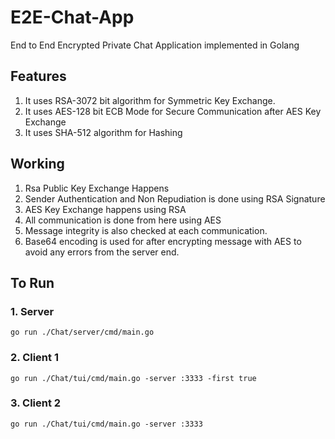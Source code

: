 # E2E-Chat-App
End to End Encrypted Private Chat Application implemented in Golang

## Features
1. It uses RSA-3072 bit algorithm for Symmetric Key Exchange.
2. It uses AES-128 bit ECB Mode for Secure Communication after AES Key Exchange
3. It uses SHA-512 algorithm for Hashing

## Working
1. Rsa Public Key Exchange Happens
2. Sender Authentication and Non Repudiation is done using RSA Signature
3. AES Key Exchange happens using RSA
4. All communication is done from here using AES
5. Message integrity is also checked at each communication.
6. Base64 encoding is used for after encrypting message with AES to avoid any errors from the server end.

## To Run
### 1. Server
```
go run ./Chat/server/cmd/main.go
```
### 2. Client 1
```
go run ./Chat/tui/cmd/main.go -server :3333 -first true
```

### 3. Client 2
```
go run ./Chat/tui/cmd/main.go -server :3333
```